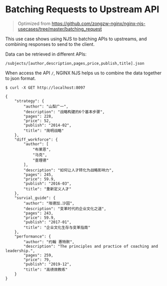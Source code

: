 # Batching Requests to Upstream API

> Optimized from https://github.com/zongzw-nginx/nginx-njs-usecases/tree/master/batching_request

This use case shows using NJS to batching APIs to upstreams, and combining responses to send to the client.

Data can be retrieved in different APIs:

```
/subjects/[author,description,pages,price,publish,title].json
```

When access the API `/`, NGINX NJS helps us to combine the data together to json format.

```
$ curl -X GET http://localhost:8097

{
    "strategy": {
        "author": "山梨广一",
        "description": "战略构建的6个基本步骤",
        "pages": 228,
        "price": 52,
        "publish": "2014-02",
        "title": "简明战略"
    },
    "diff_workforce": {
        "author": [
            "布莱恩",
            "马克",
            "查理德"
        ],
        "description": "如何让人才转化为战略影响力",
        "pages": 245,
        "price": 59.9,
        "publish": "2016-03",
        "title": "重新定义人才"
    },
    "survial_guide": {
        "author": "埃德加.沙因",
        "description": "变革时代的企业文化之道",
        "pages": 243,
        "price": 59.9,
        "publish": "2017-01",
        "title": "企业文化生存与变革指南"
    },
    "performance": {
        "author": "约翰 惠特默",
        "description": "The principles and practice of coaching and leadership.",
        "pages": 259,
        "price": 79,
        "publish": "2019-12",
        "title": "高绩效教练"
    }
}
```
